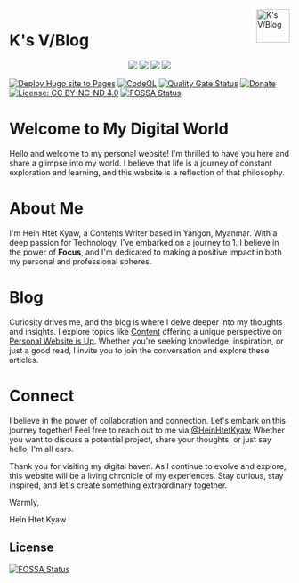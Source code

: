 <a href="https://h2kyaw.github.io">
    <img src="https://h2kyaw.github.io/images/icon.svg" alt="K's V/Blog" title="K's V/Blog" align="right" height="60" />
</a>

# K's V/Blog

<p align="center">
  <img src="https://img.shields.io/badge/github-%23121011.svg?style=for-the-badge&logo=github&logoColor=white">
  <img src="https://img.shields.io/badge/Hugo-white.svg?style=for-the-badge&logo=Hugo">
  <img src="https://img.shields.io/badge/Visual%20Studio%20Code-0078d7.svg?style=for-the-badge&logo=visual-studio-code&logoColor=white">
  <img src="https://img.shields.io/badge/Apple-%23000000.svg?style=for-the-badge&logo=apple&logoColor=white">  
</p>

[![Deploy Hugo site to Pages](https://github.com/h2kyaw/site/actions/workflows/hugo.yaml/badge.svg)](https://github.com/h2kyaw/h2kyaw.github.io/actions/workflows/hugo.yaml)
[![CodeQL](https://github.com/h2kyaw/h2kyaw.github.io/actions/workflows/github-code-scanning/codeql/badge.svg)](https://github.com/h2kyaw/h2kyaw.github.io/actions/workflows/github-code-scanning/codeql)
[![Quality Gate Status](https://sonarcloud.io/api/project_badges/measure?project=h2kyaw.github.io&metric=alert_status)](https://sonarcloud.io/summary/new_code?id=h2kyaw.github.io)
[![Donate](https://img.shields.io/badge/$-donate-ff69b4.svg?maxAge=2592000&amp;style=flat)](https://www.paypal.com/paypalme/h2kyaw)
[![License: CC BY-NC-ND 4.0](https://img.shields.io/badge/License-CC_BY--NC--ND_4.0-lightgrey.svg)](https://creativecommons.org/licenses/by-nc-nd/4.0/)
[![FOSSA Status](https://app.fossa.com/api/projects/git%2Bgithub.com%2Fh2kyaw%2Fh2kyaw.github.io.svg?type=shield)](https://app.fossa.com/projects/git%2Bgithub.com%2Fh2kyaw%2Fh2kyaw.github.io?ref=badge_shield)

# Welcome to My Digital World

Hello and welcome to my personal website! I'm thrilled to have you here and share a glimpse into my world. I believe that life is a journey of constant exploration and learning, and this website is a reflection of that philosophy.

# About Me
I'm Hein Htet Kyaw, a Contents Writer based in Yangon, Myanmar. With a deep passion for Technology, I've embarked on a journey to 1. I believe in the power of **Focus**, and I'm dedicated to making a positive impact in both my personal and professional spheres.

# Blog
Curiosity drives me, and the blog is where I delve deeper into my thoughts and insights. I explore topics like [Content](https://ksvblog.site/posts/) offering a unique perspective on [Personal Website is Up](https://h2kyaw.github.io/post/2023/removing-desktop-shortcut-arrow/). Whether you're seeking knowledge, inspiration, or just a good read, I invite you to join the conversation and explore these articles.

# Connect
I believe in the power of collaboration and connection. Let's embark on this journey together! Feel free to reach out to me via [@HeinHtetKyaw](//t.me/HeinHtetKyaw) Whether you want to discuss a potential project, share your thoughts, or just say hello, I'm all ears.

Thank you for visiting my digital haven. As I continue to evolve and explore, this website will be a living chronicle of my experiences. Stay curious, stay inspired, and let's create something extraordinary together.

Warmly,

Hein Htet Kyaw

## License
[![FOSSA Status](https://app.fossa.com/api/projects/git%2Bgithub.com%2Fh2kyaw%2Fh2kyaw.github.io.svg?type=large)](https://app.fossa.com/projects/git%2Bgithub.com%2Fh2kyaw%2Fh2kyaw.github.io?ref=badge_large)
